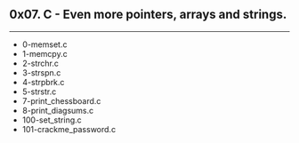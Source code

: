 ## 0x07. C - Even more pointers, arrays and strings.
---
- 0-memset.c
- 1-memcpy.c
- 2-strchr.c
- 3-strspn.c
- 4-strpbrk.c
- 5-strstr.c
- 7-print_chessboard.c
- 8-print_diagsums.c
- 100-set_string.c
- 101-crackme_password.c
